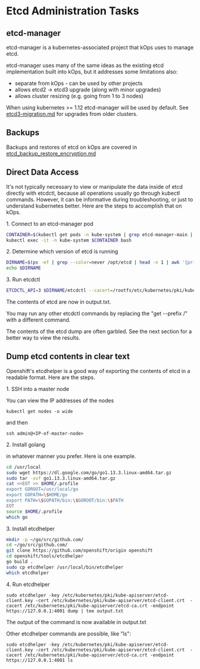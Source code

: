 # Etcd Administration Tasks

## etcd-manager

etcd-manager is a kubernetes-associated project that kOps uses to manage
etcd.

etcd-manager uses many of the same ideas as the existing etcd implementation
built into kOps, but it addresses some limitations also:

* separate from kOps - can be used by other projects
* allows etcd2 -> etcd3 upgrade (along with minor upgrades)
* allows cluster resizing (e.g. going from 1 to 3 nodes)

When using kubernetes >= 1.12 etcd-manager will be used by default. See [etcd3-migration.md](../etcd3-migration.md) for upgrades from older clusters.

## Backups

Backups and restores of etcd on kOps are covered in [etcd_backup_restore_encryption.md](etcd_backup_restore_encryption.md)

## Direct Data Access

It's not typically necessary to view or manipulate the data inside of etcd directly with etcdctl, because all operations usually go through kubectl commands. However, it can be informative during troubleshooting, or just to understand kubernetes better. Here are the steps to accomplish that on kOps.

1\. Connect to an etcd-manager pod

```bash
CONTAINER=$(kubectl get pods -n kube-system | grep etcd-manager-main | head -n 1 | awk '{print $1}')
kubectl exec -it -n kube-system $CONTAINER bash
```

2\. Determine which version of etcd is running

```bash
DIRNAME=$(ps -ef | grep --color=never /opt/etcd | head -n 1 | awk '{print $8}' | xargs dirname)
echo $DIRNAME
```

3\. Run etcdctl

```bash
ETCDCTL_API=3 $DIRNAME/etcdctl --cacert=/rootfs/etc/kubernetes/pki/kube-apiserver/etcd-ca.crt --cert=/rootfs/etc/kubernetes/pki/kube-apiserver/etcd-client.crt --key=/rootfs/etc/kubernetes/pki/kube-apiserver/etcd-client.key --endpoints=https://127.0.0.1:4001 get --prefix / | tee output.txt
```

The contents of etcd are now in output.txt. 

You may run any other etcdctl commands by replacing the "get --prefix /" with a different command.

The contents of the etcd dump are often garbled. See the next section for a better way to view the results.

## Dump etcd contents in clear text

Openshift's etcdhelper is a good way of exporting the contents of etcd in a readable format. Here are the steps.

1\. SSH into a master node

You can view the IP addresses of the nodes

```
kubectl get nodes -o wide
```

and then

```
ssh admin@<IP-of-master-node>
```

2\. Install golang

in whatever manner you prefer. Here is one example.

```bash
cd /usr/local
sudo wget https://dl.google.com/go/go1.13.3.linux-amd64.tar.gz
sudo tar -xvf go1.13.3.linux-amd64.tar.gz
cat <<EOT >> $HOME/.profile
export GOROOT=/usr/local/go
export GOPATH=\$HOME/go
export PATH=\$GOPATH/bin:\$GOROOT/bin:\$PATH
EOT
source $HOME/.profile
which go
```

3\. Install etcdhelper

```bash
mkdir -p ~/go/src/github.com/
cd ~/go/src/github.com/
git clone https://github.com/openshift/origin openshift
cd openshift/tools/etcdhelper
go build .
sudo cp etcdhelper /usr/local/bin/etcdhelper
which etcdhelper
```

4\. Run etcdhelper

```
sudo etcdhelper -key /etc/kubernetes/pki/kube-apiserver/etcd-client.key -cert /etc/kubernetes/pki/kube-apiserver/etcd-client.crt  -cacert /etc/kubernetes/pki/kube-apiserver/etcd-ca.crt -endpoint https://127.0.0.1:4001 dump | tee output.txt
```

The output of the command is now available in output.txt

Other etcdhelper commands are possible, like "ls":

```
sudo etcdhelper -key /etc/kubernetes/pki/kube-apiserver/etcd-client.key -cert /etc/kubernetes/pki/kube-apiserver/etcd-client.crt  -cacert /etc/kubernetes/pki/kube-apiserver/etcd-ca.crt -endpoint https://127.0.0.1:4001 ls
```